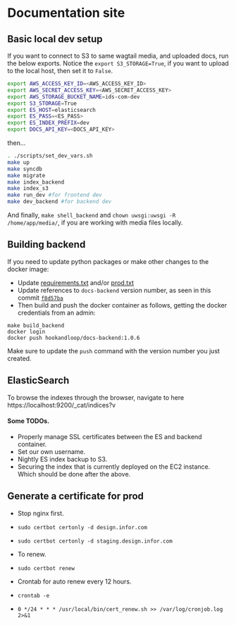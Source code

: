 # Documentation site

## Basic local dev setup

If you want to connect to S3 to same wagtail media, and uploaded docs, run the below exports.  Notice the `export S3_STORAGE=True`, if you want to upload to the local host, then set it to `False`.

```bash
export AWS_ACCESS_KEY_ID=<AWS_ACCESS_KEY_ID>
export AWS_SECRET_ACCESS_KEY=<AWS_SECRET_ACCESS_KEY>
export AWS_STORAGE_BUCKET_NAME=ids-com-dev
export S3_STORAGE=True
export ES_HOST=elasticsearch
export ES_PASS=<ES_PASS>
export ES_INDEX_PREFIX=dev
export DOCS_API_KEY=<DOCS_API_KEY>
```

then...

```bash
. ./scripts/set_dev_vars.sh
make up
make syncdb
make migrate
make index_backend
make index_s3
make run_dev #for frontend dev
make dev_backend #for backend dev
```

And finally, `make shell_backend` and `chown uwsgi:uwsgi -R /home/app/media/`, if you are working with media files locally.

## Building backend

If you need to update python packages or make other changes to the docker image:

* Update [requirements.txt](https://github.com/infor-design/website/blob/master/src/app/requirements.txt) and/or [prod.txt](https://github.com/infor-design/website/blob/master/docker/docs-backend/requirements/prod.txt)
* Update references to `docs-backend` version number, as seen in this commit [`f8d57ba`](https://github.com/infor-design/website/commit/f8d57ba91a94607d835c84a712c31dcdd80b6a06)
* Then build and push the docker container as follows, getting the docker credentials from an admin:

```
make build_backend
docker login
docker push hookandloop/docs-backend:1.0.6
```
Make sure to update the `push` command with the version number you just created.

## ElasticSearch

To browse the indexes through the browser, navigate to here https://localhost:9200/_cat/indices?v

#### Some TODOs.

- Properly manage SSL certificates between the ES and backend container.
- Set our own username.
- Nightly ES index backup to S3.
- Securing the index that is currently deployed on the EC2 instance.  Which should be done after the above.

## Generate a certificate for prod

- Stop nginx first.
- `sudo certbot certonly -d design.infor.com`
- `sudo certbot certonly -d staging.design.infor.com`

- To renew.
- `sudo certbot renew`

- Crontab for auto renew every 12 hours.
- `crontab -e`
- `0 */24 * * * /usr/local/bin/cert_renew.sh >> /var/log/cronjob.log 2>&1`
